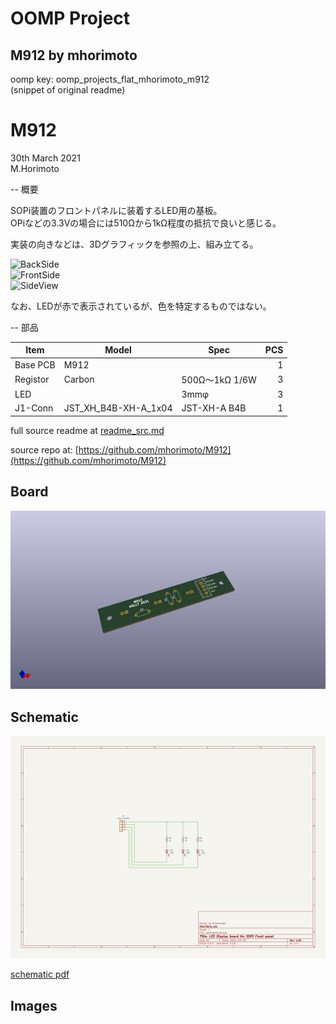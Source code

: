 # OOMP Project  
## M912  by mhorimoto  
  
oomp key: oomp_projects_flat_mhorimoto_m912  
(snippet of original readme)  
  
M912  
=====  
  
30th March 2021    
M.Horimoto  
  
-- 概要  
  
SOPi装置のフロントパネルに装着するLED用の基板。    
OPiなどの3.3Vの場合には510Ωから1kΩ程度の抵抗で良いと感じる。  
  
実装の向きなどは、3Dグラフィックを参照の上、組み立てる。  
  
![BackSide](M912-01.png)  
![FrontSide](M912-02.png)  
![SideView](M912-03.png)  
  
なお、LEDが赤で表示されているが、色を特定するものではない。  
  
-- 部品  
  
  
| Item     | Model               | Spec          | PCS|  
|----------|---------------------|---------------|---:|  
| Base PCB | M912                |               |   1|  
| Registor | Carbon              | 500Ω〜1kΩ 1/6W | 3  |  
| LED      |                     | 3mmφ          |   3|  
| J1-Conn  | JST_XH_B4B-XH-A_1x04| JST-XH-A B4B  |   1|  
  
  
  full source readme at [readme_src.md](readme_src.md)  
  
source repo at: [https://github.com/mhorimoto/M912](https://github.com/mhorimoto/M912)  
## Board  
  
[![working_3d.png](working_3d_600.png)](working_3d.png)  
## Schematic  
  
[![working_schematic.png](working_schematic_600.png)](working_schematic.png)  
  
[schematic pdf](working_schematic.pdf)  
## Images  
